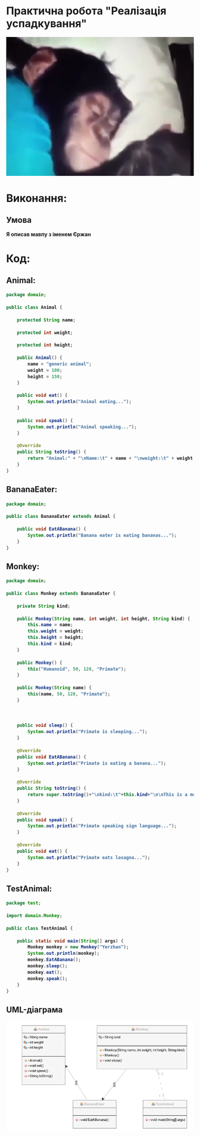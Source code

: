 # Практична робота "Реалізація успадкування"

![Done](https://github.com/ppc-ntu-khpi/35-inheritance-KyshynetsVlad/blob/master/Scrins/1.jpg "Done")


# Виконання:

## Умова
<b>Я описав мавпу з іменем Єржан<b>

# Код:

## Animal:
```java
package domain;

public class Animal {

    protected String name;

    protected int weight;

    protected int height;

    public Animal() {
        name = "generic animal";
        weight = 100;
        height = 150;
    }

    public void eat() {
        System.out.println("Animal eating..."); 
    }

    public void speak() {
        System.out.println("Animal speaking...");
    }

    @Override
    public String toString() {
        return "Animal:" + "\nName:\t" + name + "\nweight:\t" + weight + " kg" + "\nheight:\t" + height + " kg";
    }
}
``` 
## BananaEater:
```java
package domain;

public class BananaEater extends Animal {

    public void EatABanana() {
        System.out.println("Banana eater is eating bananas...");
    }
}
``` 
## Monkey:
```java
package domain;

public class Monkey extends BananaEater {

    private String kind;

    public Monkey(String name, int weight, int height, String kind) {
        this.name = name;
        this.weight = weight;
        this.height = height;
        this.kind = kind;
    }

    public Monkey() {
        this("Humanoid", 50, 120, "Primate");
    }

    public Monkey(String name) {
        this(name, 50, 120, "Primate");
    }
    
    

    public void sleep() {
        System.out.println("Primate is sleeping...");
    }

    @Override
    public void EatABanana() {
        System.out.println("Primate is eating a banana...");
    }

    @Override
    public String toString() {
        return super.toString()+"\nkind:\t"+this.kind+"\n\nThis is a monkey";
    }

    @Override
    public void speak() {
        System.out.println("Primate speaking sign language...");
    }

    @Override
    public void eat() {
        System.out.println("Primate eats lasagna...");
    }
}
``` 
## TestAnimal:
```java
package test;

import domain.Monkey;

public class TestAnimal {

    public static void main(String[] args) {
        Monkey monkey = new Monkey("Yerzhan");
        System.out.println(monkey);
        monkey.EatABanana();
        monkey.sleep();
        monkey.eat();
        monkey.speak();
    }
}
``` 
## UML-діаграма

![Done](https://github.com/ppc-ntu-khpi/35-inheritance-KyshynetsVlad/blob/master/images/SchemaPng.png "Done")
